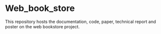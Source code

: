 # Web_book_store
This repository hosts the documentation, code, paper, technical report and poster on the web bookstore project.
